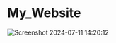 # My_Website



![Screenshot 2024-07-11 14:20:12](https://github.com/Tahagithub1/My_Website/assets/153533715/863703b7-3b8b-4055-b851-e408404382a7)
